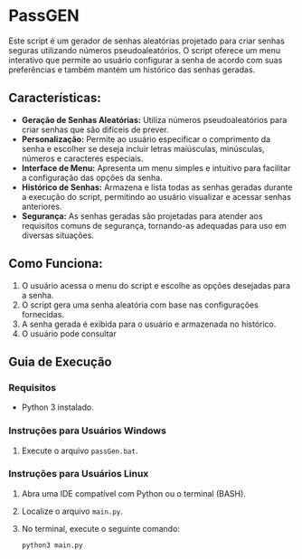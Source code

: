 # PassGEN

Este script é um gerador de senhas aleatórias projetado para criar senhas seguras utilizando números pseudoaleatórios. O script oferece um menu interativo que permite ao usuário configurar a senha de acordo com suas preferências e também mantém um histórico das senhas geradas.

## Características:

- **Geração de Senhas Aleatórias:** Utiliza números pseudoaleatórios para criar senhas que são difíceis de prever.
- **Personalização:** Permite ao usuário especificar o comprimento da senha e escolher se deseja incluir letras maiúsculas, minúsculas, números e caracteres especiais.
- **Interface de Menu:** Apresenta um menu simples e intuitivo para facilitar a configuração das opções da senha.
- **Histórico de Senhas:** Armazena e lista todas as senhas geradas durante a execução do script, permitindo ao usuário visualizar e acessar senhas anteriores.
- **Segurança:** As senhas geradas são projetadas para atender aos requisitos comuns de segurança, tornando-as adequadas para uso em diversas situações.

## Como Funciona:

1. O usuário acessa o menu do script e escolhe as opções desejadas para a senha.
2. O script gera uma senha aleatória com base nas configurações fornecidas.
3. A senha gerada é exibida para o usuário e armazenada no histórico.
4. O usuário pode consultar

## Guia de Execução

### Requisitos
- Python 3 instalado.

### Instruções para Usuários Windows

1. Execute o arquivo `passGen.bat`.

### Instruções para Usuários Linux

1. Abra uma IDE compatível com Python ou o terminal (BASH).
2. Localize o arquivo `main.py`.
3. No terminal, execute o seguinte comando:

   ```bash
   python3 main.py
